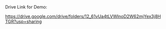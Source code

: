 Drive Link for Demo:

 https://drive.google.com/drive/folders/12_61vUa4tLVWInoD2W62mjYex3j8HTGR?usp=sharing

